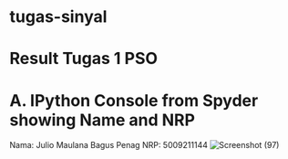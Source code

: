 # tugas-sinyal
# Result Tugas 1 PSO
# A. IPython Console from Spyder showing Name and NRP
Nama: Julio Maulana Bagus Penag
NRP: 5009211144
![Screenshot (97)](https://github.com/JulioMaulana/tugas-sinyal/assets/144867340/b8b8b408-f678-4fdb-894a-bafdf89a3b50)
